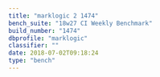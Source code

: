 ```yaml
---
title: "marklogic 2 1474"
bench_suite: "18w27 CI Weekly Benchmark"
build_number: "1474"
dbprofile: "marklogic"
classifier: ""
date: 2018-07-02T09:18:24
type: "bench"
---
```

